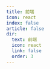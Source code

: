 ```yaml
---
title: 前端
icon: react
index: false
article: false
dir:
  text: 前端
  icon: react
  link: false
  order: 3
---
```


<AutoCatalog />
